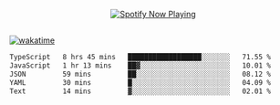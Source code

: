 

<p align="center">
  <a href="https://open.spotify.com/user/31ljmyymhthokwewwcd6dsdmvprm" target="_blank"><img src="https://novatorem-psi-rosy.vercel.app/api/spotify" alt="Spotify Now Playing"/></a>
</p>

##

[![wakatime](https://wakatime.com/badge/user/87646243-158a-4241-a3cb-668e1fa2dbb8.svg)](https://wakatime.com/@87646243-158a-4241-a3cb-668e1fa2dbb8)
<!--START_SECTION:waka-->

```txt
TypeScript   8 hrs 45 mins   ██████████████████░░░░░░░   71.55 %
JavaScript   1 hr 13 mins    ██▓░░░░░░░░░░░░░░░░░░░░░░   10.01 %
JSON         59 mins         ██░░░░░░░░░░░░░░░░░░░░░░░   08.12 %
YAML         30 mins         █░░░░░░░░░░░░░░░░░░░░░░░░   04.09 %
Text         14 mins         ▓░░░░░░░░░░░░░░░░░░░░░░░░   02.01 %
```

<!--END_SECTION:waka-->
